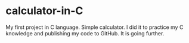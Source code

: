 # calculator-in-C

My first project in C language. Simple calculator. I did it to practice my C knowledge and publishing my code to GitHub. It is going further.
